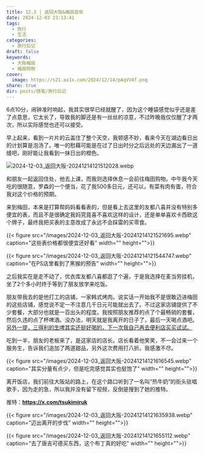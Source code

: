 ```yaml
---
title: 12.3 | 返回大阪&梅田逛街
date: 2024-12-03 23:13:41
tags:
  - 旅行
  - 生活
categories:
  - 旅行后记
draft: false
keywords:
  - 大阪梅田
  - 梅田购物
cover:
  image: https://s21.ax1x.com/2024/12/14/pAqVV4f.png
share: true
dir: posts/随笔/旅行后记
---
```


6点10分，闹钟准时响起，我其实很早已经就醒了，因为这个睡袋感觉似乎还是差了点意思，它太长了，导致我的脚还是有一丝丝的凉意，不过昨晚我仅仅醒了才两次，所以实际感觉也还可以接受。

早上起来，看到一片片的云盖住了整个天空，我顿感不妙，看来今天在湖边看日出的计划算是泡汤了。唯一的慰藉可能是在过了日出时分之后远处的天边漏出了一道缝吧，刚好能让我看到一抹日出的橙色。

![2024-12-03_返回大阪-20241214121512028.webp](/images/2024-12-03_%E8%BF%94%E5%9B%9E%E5%A4%A7%E9%98%AA-20241214121512028.webp)

和朋友一起返回住处，他去上课，而我则选择休息一会前往梅田购物。中午我今天吃的很随意，罗森的一个便当，花了我500多日元，还可以，有菜有肉有蛋，符合我对这个价格的预期。

来到梅田，本来是打算帮妈妈看看表的，但是看上去这里的友都八喜并没有特别多便宜的表，而且不是很确定我妈究竟喜不喜欢这样的设计，还是单单喜欢卡西欧这个牌子，最终我把买表的主意改成了永远不会踩雷的买零食。

{{< figure src="/images/2024-12-03_返回大阪-20241214121521695.webp" caption="这些表价格都很便宜还好看" width="" height="">}}

{{< figure src="/images/2024-12-03_返回大阪-20241214121544747.webp" caption="在PS店里看到了黑猴的预告" width="" height="">}}

之后我实在是走不动了，优衣库友都八喜都逛了个遍，于是我选择在麦当劳挂机，坐了2个多小时终于等到了朋友放学来吃饭。

朋友带我去的是他打工的店铺，一家韩式烤肉。说实话一开始我不是很敢迈进梅田的这些店铺，感觉说不定一不注意几千日元可能就出去了。不过这家店铺提供了不少套餐，大部分也就是一百出头的程度。我按照朋友推荐的点了个最畅销的套餐，然后久违的点了杯啤酒。没办法，明天就是我离开的日子了，最后一天喝点酒吧。<u>另外一提，三得利的生啤其实还挺好喝的，下一次我自己再去便利店买买试试。</u>

吃到一半，朋友的老板来了，是这家店的店长。店长看着他笑笑，不一会过来一个服务生，告诉我们追加了两道甜品，另外这次费用打八折。我感激不尽。

{{< figure src="/images/2024-12-03_返回大阪-20241214121616545.webp" caption="其实分量有点少，但是吃完感觉其实也挺饱了" width="" height="">}}

离开饭店，我们前往大阪站的路上，在这个路口听到了一名叫“热牛奶”的街头驻唱歌手，因为走的急，所以我并没有留下视频，反倒是搜到了她的推特。

推特：**https://x.com/tsukimiruk**

{{< figure src="/images/2024-12-03_返回大阪-20241214121635938.webp" caption="迈出离开的步伐" width="" height="">}}

{{< figure src="/images/2024-12-03_返回大阪-20241214121655112.webp" caption="去了唐吉可德买东西，这个布丁真的好吃" width="" height="">}}